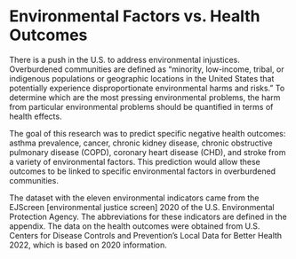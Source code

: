 Environmental Factors vs. Health Outcomes
==============================

There is a push in the U.S. to address environmental injustices. Overburdened communities are defined as “minority, low-income, tribal, or indigenous populations or geographic locations in the United States that potentially experience disproportionate environmental harms and risks.” To determine which are the most pressing environmental problems, the harm from particular environmental problems should be quantified in terms of health effects.  
 
The goal of this research was to predict specific negative health outcomes: asthma prevalence, cancer, chronic kidney disease, chronic obstructive pulmonary disease (COPD), coronary heart disease (CHD), and stroke from a variety of environmental factors. This prediction would allow these outcomes to be linked to specific environmental factors in overburdened communities.  
 
The dataset with the eleven environmental indicators came from the EJScreen [environmental justice screen] 2020 of the U.S. Environmental Protection Agency. The abbreviations for these indicators are defined in the appendix. The data on the health outcomes were obtained from U.S. Centers for Disease Controls and Prevention’s Local Data for Better Health 2022, which is based on 2020 information. 
